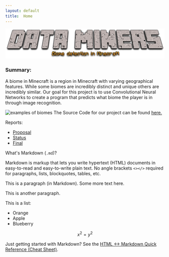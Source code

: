 ```yaml
---
layout: default
title:  Home
---
```

![](images/dataminers.png "title")

### Summary:
A biome in Minecraft is a region in Minecraft with varying geographical features. While some biomes are incredibly distinct and unique others are incredibly similar. Our goal for this project is to use Convolutional Neural Networks to create a program that predicts what biome the player is in through image recognition.

![](images/exampleBiomes.png "examples of biomes")
The Source Code for our project can be found [here.](https://github.com/gordonyin1337/Data_Miners)

Reports:

- [Proposal](proposal.html)
- [Status](status.html)
- [Final](final.html)

What's Markdown (`.md`)?

Markdown is markup that lets you write hypertext (HTML) documents
in easy-to-read and easy-to-write plain text.
No angle brackets `<></>` required for
paragraphs, lists, blockquotes, tables, etc.


This is a paragraph (in Markdown). Some more
text here.

This is another paragraph.

This is a list:

- Orange
- Apple
- Blueberry

$$x^2 = y^2$$


Just getting started with Markdown?
See the [HTML <-> Markdown Quick Reference (Cheat Sheet)][quickref].


[quickref]: https://github.com/mundimark/quickrefs/blob/master/HTML.md
